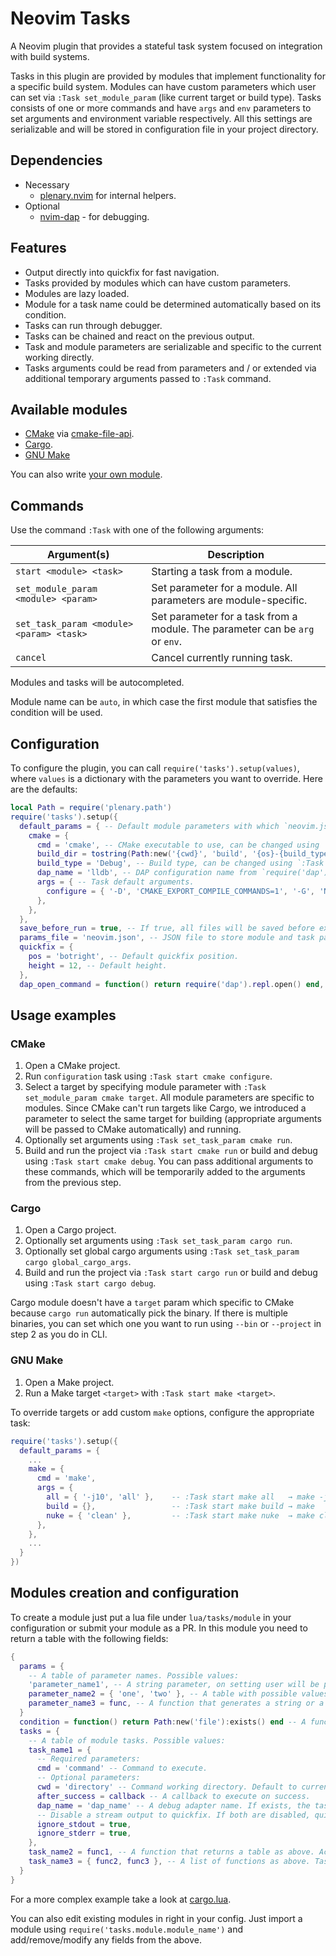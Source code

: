 # Neovim Tasks

A Neovim plugin that provides a stateful task system focused on integration with build systems.

Tasks in this plugin are provided by modules that implement functionality for a specific build system. Modules can have custom parameters which user can set via `:Task set_module_param` (like current target or build type). Tasks consists of one or more commands and have `args` and `env` parameters to set arguments and environment variable respectively. All this settings are serializable and will be stored in configuration file in your project directory.

## Dependencies

- Necessary
  - [plenary.nvim](https://github.com/nvim-lua/plenary.nvim) for internal helpers.
- Optional
  - [nvim-dap](https://github.com/mfussenegger/nvim-dap) - for debugging.

## Features

- Output directly into quickfix for fast navigation.
- Tasks provided by modules which can have custom parameters.
- Modules are lazy loaded.
- Module for a task name could be determined automatically based on its condition.
- Tasks can run through debugger.
- Tasks can be chained and react on the previous output.
- Task and module parameters are serializable and specific to the current working directly.
- Tasks arguments could be read from parameters and / or extended via additional temporary arguments passed to `:Task` command.

## Available modules

- [CMake](https://cmake.org) via [cmake-file-api](https://cmake.org/cmake/help/latest/manual/cmake-file-api.7.html#codemodel-version-2).
- [Cargo](https://doc.rust-lang.org/cargo).
- [GNU Make](https://www.gnu.org/software/make/)

You can also write [your own module](#modules-creation-and-configuration).

## Commands

Use the command `:Task` with one of the following arguments:

| Argument(s)                              | Description                                                                  |
| ---------------------------------------- | ---------------------------------------------------------------------------- |
| `start <module> <task>`                  | Starting a task from a module.                                               |
| `set_module_param <module> <param>`      | Set parameter for a module. All parameters are module-specific.              |
| `set_task_param <module> <param> <task>` | Set parameter for a task from a module. The parameter can be `arg` or `env`. |
| `cancel`                                 | Cancel currently running task.                                               |

Modules and tasks will be autocompleted.

Module name can be `auto`, in which case the first module that satisfies the condition will be used.

## Configuration

To configure the plugin, you can call `require('tasks').setup(values)`, where `values` is a dictionary with the parameters you want to override. Here are the defaults:

```lua
local Path = require('plenary.path')
require('tasks').setup({
  default_params = { -- Default module parameters with which `neovim.json` will be created.
    cmake = {
      cmd = 'cmake', -- CMake executable to use, can be changed using `:Task set_module_param cmake cmd`.
      build_dir = tostring(Path:new('{cwd}', 'build', '{os}-{build_type}')), -- Build directory. The expressions `{cwd}`, `{os}` and `{build_type}` will be expanded with the corresponding text values. Could be a function that return the path to the build directory.
      build_type = 'Debug', -- Build type, can be changed using `:Task set_module_param cmake build_type`.
      dap_name = 'lldb', -- DAP configuration name from `require('dap').configurations`. If there is no such configuration, a new one with this name as `type` will be created.
      args = { -- Task default arguments.
        configure = { '-D', 'CMAKE_EXPORT_COMPILE_COMMANDS=1', '-G', 'Ninja' },
      },
    },
  },
  save_before_run = true, -- If true, all files will be saved before executing a task.
  params_file = 'neovim.json', -- JSON file to store module and task parameters.
  quickfix = {
    pos = 'botright', -- Default quickfix position.
    height = 12, -- Default height.
  },
  dap_open_command = function() return require('dap').repl.open() end, -- Command to run after starting DAP session. You can set it to `false` if you don't want to open anything or `require('dapui').open` if you are using https://github.com/rcarriga/nvim-dap-ui
```

## Usage examples

### CMake

1. Open a CMake project.
2. Run `configuration` task using `:Task start cmake configure`.
3. Select a target by specifying module parameter with `:Task set_module_param cmake target`. All module parameters are specific to modules. Since CMake can't run targets like Cargo, we introduced a parameter to select the same target for building (appropriate arguments will be passed to CMake automatically) and running.
4. Optionally set arguments using `:Task set_task_param cmake run`.
5. Build and run the project via `:Task start cmake run` or build and debug using `:Task start cmake debug`. You can pass additional arguments to these commands, which will be temporarily added to the arguments from the previous step.

### Cargo

1. Open a Cargo project.
2. Optionally set arguments using `:Task set_task_param cargo run`.
3. Optionally set global cargo arguments using `:Task set_task_param cargo global_cargo_args`.
4. Build and run the project via `:Task start cargo run` or build and debug using `:Task start cargo debug`.

Cargo module doesn't have a `target` param which specific to CMake because `cargo run` automatically pick the binary. If there is multiple binaries, you can set which one you want to run using `--bin` or `--project` in step 2 as you do in CLI.

### GNU Make

1. Open a Make project.
2. Run a Make target `<target>` with `:Task start make <target>`.

To override targets or add custom `make` options, configure the appropriate task:

```lua
require('tasks').setup({
  default_params = {
    ...
    make = {
      cmd = 'make',
      args = {
        all = { '-j10', 'all' },    -- :Task start make all   → make -j10 all
        build = {},                 -- :Task start make build → make
        nuke = { 'clean' },         -- :Task start make nuke  → make clean
      },
    },
    ...
  }
})
```


## Modules creation and configuration

To create a module just put a lua file under `lua/tasks/module` in your configuration or submit your module as a PR. In this module you need to return a table with the following fields:

```lua
{
  params = {
    -- A table of parameter names. Possible values:
    'parameter_name1', -- A string parameter, on setting user will be prompted with vim.ui.input.
    parameter_name2 = { 'one', 'two' }, -- A table with possible values, on setting user will be prompted with vim.ui.select to pick one of these values.
    parameter_name3 = func, -- A function that generates a string or a table.
  }
  condition = function() return Path:new('file'):exists() end -- A function that returns `true` if this module could be applied to this directory. Used when `auto` is used as module name.
  tasks = {
    -- A table of module tasks. Possible values:
    task_name1 = {
      -- Required parameters:
      cmd = 'command' -- Command to execute.
      -- Optional parameters:
      cwd = 'directory' -- Command working directory. Default to current working directory.
      after_success = callback -- A callback to execute on success.
      dap_name = 'dap_name' -- A debug adapter name. If exists, the task will be launched through the adapter. Usually taken from a module parameter. Implies ignoring all streams below.
      -- Disable a stream output to quickfix. If both are disabled, quickfix will not show up. If you want to capture output of a stream in a next task, you need to disable it.
      ignore_stdout = true,
      ignore_stderr = true,
    },
    task_name2 = func1, -- A function that returns a table as above. Accepts configuration for this module and previous job.
    task_name3 = { func2, func3 }, -- A list of functions as above. Tasks will be executed in chain.
  }
}
```

For a more complex example take a look at [cargo.lua](lua/tasks/module/cargo.lua).

You can also edit existing modules in right in your config. Just import a module using `require('tasks.module.module_name')` and add/remove/modify any fields from the above.
